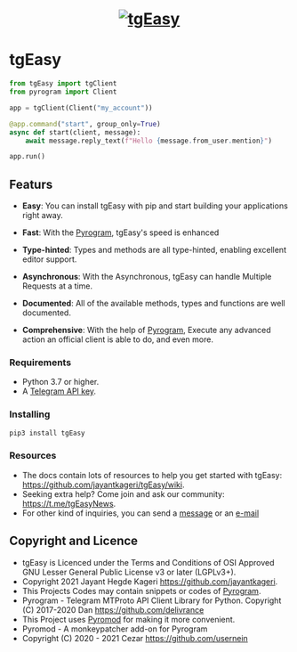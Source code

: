 <!--
tgEasy - Easy for a brighter Shine. A monkey pather add-on for Pyrogram
Copyright (C) 2021 Jayant Hegde Kageri <https://github.com/jayantkageri>

This file is part of tgEasy.

tgEasy is free software: you can redistribute it and/or modify
it under the terms of the GNU Lesser General Public License as published
by the Free Software Foundation, either version 3 of the License, or
(at your option) any later version.

tgEasy is distributed in the hope that it will be useful,
but WITHOUT ANY WARRANTY; without even the implied warranty of
MERCHANTABILITY or FITNESS FOR A PARTICULAR PURPOSE.  See the
GNU Lesser General Public License for more details.

You should have received a copy of the GNU Lesser General Public License
along with tgEasy.  If not, see <http://www.gnu.org/licenses/>.
-->

<p>
    <h1 align="center"><a href="https://github.com/jayantkageri/tgEasy"><img src="https://i.imgur.com/wfim4Jb.png" alt="tgEasy"></a></h1>
    <!-- <h3 align="center">Easy for a brighter Shine, A Monkey Patcher add-on for Pyrogram</h3><br> -->
</p>

# tgEasy
```python
from tgEasy import tgClient
from pyrogram import Client

app = tgClient(Client("my_account"))

@app.command("start", group_only=True)
async def start(client, message):
    await message.reply_text(f"Hello {message.from_user.mention}")

app.run()
```

## Featurs
- **Easy**: You can install tgEasy with pip and start building your applications right away.

- **Fast**: With the [Pyrogram](https://docs.pyrogram.org), tgEasy's speed is enhanced

- **Type-hinted**: Types and methods are all type-hinted, enabling excellent editor support.

- **Asynchronous**: With the Asynchronous, tgEasy can handle Multiple Requests at a time.

- **Documented**: All of the available methods, types and functions are well documented.

- **Comprehensive**: With the help of [Pyrogram](https://docs.pyrogram.org), Execute any advanced action an official client is able to do, and even more.

### Requirements

- Python 3.7 or higher.
- A [Telegram API key](https://docs.pyrogram.org/intro/setup#api-keys).

### Installing

``` bash
pip3 install tgEasy
```

### Resources

- The docs contain lots of resources to help you get started with tgEasy: https://github.com/jayantkageri/tgEasy/wiki.
- Seeking extra help? Come join and ask our community: https://t.me/tgEasyNews.
- For other kind of inquiries, you can send a [message](https://t.me/jayantkageri) or an [e-mail](mailto:jayantkageri@gmail.com)

## Copyright and Licence
- tgEasy is Licenced under the Terms and Conditions of OSI Approved GNU Lesser General Public License v3 or later (LGPLv3+).
- Copyright 2021 Jayant Hegde Kageri <https://github.com/jayantkageri>.
- This Projects Codes may contain snippets or codes of [Pyrogram](https://github.com/pyrogram/pyrogram).
- Pyrogram - Telegram MTProto API Client Library for Python. Copyright (C) 2017-2020 Dan <https://github.com/delivrance>
- This Project uses [Pyromod](https://github.com/usernein) for making it more convenient.
- Pyromod - A monkeypatcher add-on for Pyrogram
- Copyright (C) 2020 - 2021 Cezar <https://github.com/usernein>
